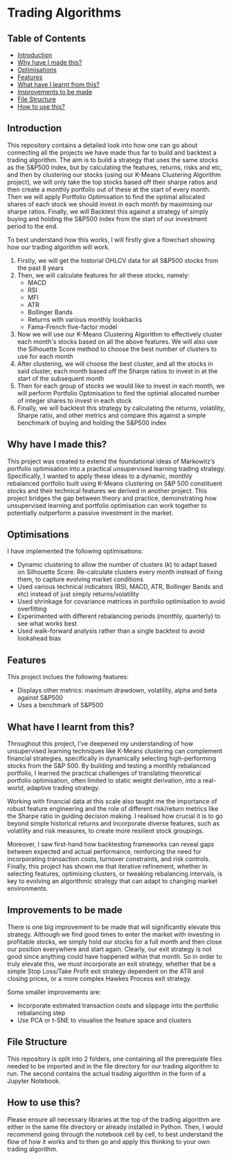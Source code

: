 # **Trading Algorithms**

## Table of Contents

- [Introduction](#introduction)
- [Why have I made this?](#why-have-i-made-this)
- [Optimisations](#optimisations)
- [Features](#features)
- [What have I learnt from this?](#what-have-i-learnt-from-this)
- [Improvements to be made](#improvements-to-be-made) 
- [File Structure](#file-structure)
- [How to use this?](#how-to-use-this)

## Introduction
This repository contains a detailed look into how one can go about connecting all the projects we have made thus far to build and backtest a trading algorithm. The aim is to build a strategy that uses the same stocks as the S&P500 index, but by calculating the features, returns, risks and etc, and then by clustering our stocks (using our K-Means Clustering Algorithm project), we will only take the top stocks based off their sharpe ratios and then create a monthly portfolio out of these at the start of every month. Then we will apply Portfolio Optimisation to find the optimal allocated shares of each stock we should invest in each month by maximising our sharpe ratios. Finally, we will Backtest this against a strategy of simply buying and holding the S&P500 index from the start of our investment period to the end.

To best understand how this works, I will firstly give a flowchart showing how our trading algorithm will work.

1) Firstly, we will get the historial OHLCV data for all S&P500 stocks from the past 8 years
2) Then, we will calculate features for all these stocks, namely:
    -  MACD
    -  RSI
    -  MFI
    -  ATR
    -  Bollinger Bands
    -  Returns with various monthly lookbacks
    -  Fama-French five-factor model
3) Now we will use our K-Means Clustering Algorithm to effectively cluster each month's stocks based on all the above features. We will also use the Silhouette Score method to choose the best number of clusters to use for each month
4) After clustering, we will choose the best cluster, and all the stocks in said cluster, each month based off the Sharpe ratios to invest in at the start of the subsequent month
5) Then for each group of stocks we would like to invest in each month, we will perform Portfolio Optimisation to find the optimal allocated number of integer shares to invest in each stock
6) Finally, we will backtest this strategy by calculating the returns, volatility, Sharpe ratio, and other metrics and compare this against a simple benchmark of buying and holding the S&P500 index

## Why have I made this?
This project was created to extend the foundational ideas of Markowitz’s portfolio optimisation into a practical unsupervised learning trading strategy. Specifically, I wanted to apply these ideas to a dynamic, monthly rebalanced portfolio built using K-Means clustering on S&P 500 constituent stocks and their technical features we derived in another project. This project bridges the gap between theory and practice, demonstrating how unsupervised learning and portfolio optimisation can work together to potentially outperform a passive investment in the market.

## Optimisations

I have implemented the following optimisations:
- Dynamic clustering to allow the number of clusters ($k$) to adapt based on Silhouette Score. Re-calculate clusters every month instead of fixing them, to capture evolving market conditions
- Used various technical indicators (RSI, MACD, ATR, Bollinger Bands and etc) instead of just simply returns/volatility
- Used shrinkage for covariance matrices in portfolio optimisation to avoid overfitting
- Experimented with different rebalancing periods (monthly, quarterly) to see what works best
- Used walk-forward analysis rather than a single backtest to avoid lookahead bias

## Features

This project inclues the following features:
- Displays other metrics: maximum drawdown, volatility, alpha and beta against S&P500
- Uses a benchmark of S&P500

## What have I learnt from this?

Throughout this project, I’ve deepened my understanding of how unsupervised learning techniques like K-Means clustering can complement financial strategies, specifically in dynamically selecting high-performing stocks from the S&P 500. By building and testing a monthly rebalanced portfolio, I learned the practical challenges of translating theoretical portfolio optimisation, often limited to static weight derivation, into a real-world, adaptive trading strategy.

Working with financial data at this scale also taught me the importance of robust feature engineering and the role of different risk/return metrics like the Sharpe ratio in guiding decision making. I realised how crucial it is to go beyond simple historical returns and incorporate diverse features, such as volatility and risk measures, to create more resilient stock groupings.

Moreover, I saw first-hand how backtesting frameworks can reveal gaps between expected and actual performance, reinforcing the need for incorporating transaction costs, turnover constraints, and risk controls. Finally, this project has shown me that iterative refinement, whether in selecting features, optimising clusters, or tweaking rebalancing intervals, is key to evolving an algorithmic strategy that can adapt to changing market environments.

## Improvements to be made

There is one big improvement to be made that will significantly elevate this strategy. Although we find good times to enter the market with investing in profitable stocks, we simply hold our stocks for a full month and then close our position everywhere and start again. Clearly, our exit strategy is not good since anything could have happened within that month. So in order to truly elevate this, we must incorporate an exit strategy, whether that be a simple Stop Loss/Take Profit exit strategy dependent on the ATR and closing prices, or a more complex Hawkes Process exit strategy.

Some smaller improvements are:
- Incorporate estimated transaction costs and slippage into the portfolio rebalancing step
- Use PCA or t-SNE to visualise the feature space and clusters

## File Structure
This repository is split into 2 folders, one containing all the prerequiste files needed to be imported and in the file directory for our trading algorithm to run. The second contains the actual trading algorithm in the form of a Jupyter Notebook.

## How to use this?

Please ensure all necessary libraries at the top of the trading algorithm are either in the same file directory or already installed in Python. Then, I would recommend going through the notebook cell by cell, to best understand the flow of how it works and to then go and apply this thinking to your own trading algorithm.

